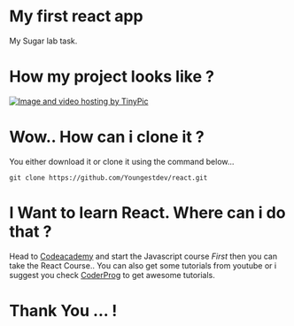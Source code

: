 # My first react app
My Sugar lab task.

# How my project looks like ?

<a href="http://tinypic.com?ref=14vpq9t" target="_blank"><img src="http://i63.tinypic.com/14vpq9t.png" border="0" alt="Image and video hosting by TinyPic"></a>

# Wow.. How can i clone it ?
You either download it or clone it using the command below...
```
git clone https://github.com/Youngestdev/react.git

```
# I Want to learn React. Where can i do that ?
Head to <a href="https://codeacademy.com">Codeacademy</a> and start the Javascript course *First* then you can take the React Course.. You can also get some tutorials from youtube or i suggest you check <a href="https://coderprog.com">CoderProg</a> to get awesome tutorials.

# Thank You ... !
